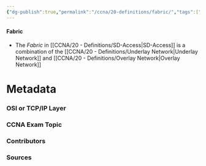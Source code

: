 ```yaml
---
{"dg-publish":true,"permalink":"/ccna/20-definitions/fabric/","tags":["defs_ccna"],"created":"2023-11-07T09:37:21.603-08:00","updated":"2023-11-07T09:37:52.634-08:00"}
---
```


#### Fabric
- The *Fabric* in [[CCNA/20 - Definitions/SD-Access\|SD-Access]] is a combination of the [[CCNA/20 - Definitions/Underlay Network\|Underlay Network]] and [[CCNA/20 - Definitions/Overlay Network\|Overlay Network]]







# Metadata
### OSI or TCP/IP Layer

### CCNA Exam Topic

### Contributors

### Sources

